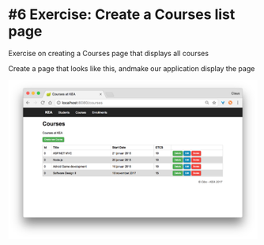 # #6 Exercise: Create a Courses list page
Exercise on creating a Courses page that displays all courses

Create a page that looks like this, andmake our application display the page

<img src="/courses_list.png" />


